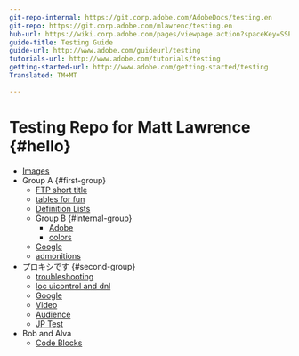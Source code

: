 ```yaml
---
git-repo-internal: https://git.corp.adobe.com/AdobeDocs/testing.en
git-repo: https://git.corp.adobe.com/mlawrenc/testing.en
hub-url: https://wiki.corp.adobe.com/pages/viewpage.action?spaceKey=SSE&title=Self+Service+Excellence+%28SSE%29+for+Digital+Experience
guide-title: Testing Guide
guide-url: http://www.adobe.com/guideurl/testing
tutorials-url: http://www.adobe.com/tutorials/testing
getting-started-url: http://www.adobe.com/getting-started/testing
Translated: TM+MT

---
```


# Testing Repo for Matt Lawrence {#hello}

* [Images](images.md)
* Group A {#first-group}
   * [FTP short title](ftp.md)
   * [tables for fun](tables.md)
   * [Definition Lists](definition.md)
   * Group B {#internal-group}
      * [Adobe](https://www.adobe.com)
      * [colors](color.md)
   * [Google](https://www.google.com)
   * [admonitions](admonition.md)
* プロキシです {#second-group}
   * [troubleshooting](troubleshooting.md)
   * [loc uicontrol and dnl](locdnl.md)
   * [Google](https://www.google.com)
   * [Video](videos.md)
   * [Audience](audience-lab-faq.md)
   * [JP Test](jptest.md)
* Bob and Alva
   * [Code Blocks](code-block.md)
